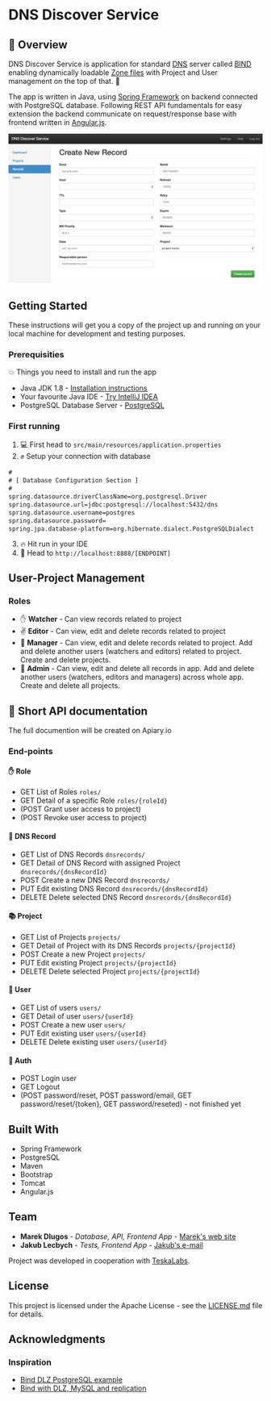 # DNS Discover Service 

## :book: Overview 

DNS Discover Service is application for standard [DNS](https://en.wikipedia.org/wiki/Domain_Name_System) server called [BIND](https://en.wikipedia.org/wiki/BIND) enabling dynamically loadable [Zone files](https://en.wikipedia.org/wiki/Zone_file) with Project and User management on the top of that. :tada:

The app is written in Java, using [Spring Framework](http://spring.io/) on backend connected with PostgreSQL database. Following REST API fundamentals for easy extension the backend communicate on request/response base with frontend written in [Angular.js](https://angularjs.org/).

![DNS Discover Service Screenshot](screenshot.png)

## Getting Started

These instructions will get you a copy of the project up and running on your local machine for development and testing purposes.

### Prerequisities

:boom: Things you need to install and run the app

* Java JDK 1.8 - [Installation instructions](https://docs.oracle.com/javase/8/docs/technotes/guides/install/install_overview.html)
* Your favourite Java IDE - [Try IntelliJ IDEA](https://www.jetbrains.com/idea/)
* PostgreSQL Database Server - [PostgreSQL](http://www.postgresql.org/)

### First running

1. :computer: First head to `src/main/resources/application.properties`
2. :fist: Setup your connection with database

```
#
# [ Database Configuration Section ]
#
spring.datasource.driverClassName=org.postgresql.Driver
spring.datasource.url=jdbc:postgresql://localhost:5432/dns
spring.datasource.username=postgres
spring.datasource.password=
spring.jpa.database-platform=org.hibernate.dialect.PostgreSQLDialect

```

3. :fire: Hit run in your IDE
4. :tada: Head to `http://localhost:8888/[ENDPOINT]`

## User-Project Management

### Roles

* :hand: **Watcher** - Can view records related to project
* :v: **Editor** - Can view, edit and delete records related to project
* :facepunch: **Manager** - Can view, edit and delete records related to project. Add and delete another users (watchers and editors) related to project. Create and delete projects.
* :muscle: **Admin** - Can view, edit and delete all records in app. Add and delete another users (watchers, editors and managers) across whole app. Create and delete all projects.

## :ledger: Short API documentation 

The full documention will be created on Apiary.io

### End-points

#### :hand: Role
* GET List of Roles `roles/`
* GET Detail of a specific Role `roles/{roleId}`
* (POST Grant user access to project)
* (POST Revoke user access to project)

#### :page_facing_up: DNS Record

* GET List of DNS Records `dnsrecords/`
* GET Detail of DNS Record with assigned Project `dnsrecords/{dnsRecordId}`
* POST Create a new DNS Record `dnsrecords/`
* PUT Edit existing DNS Record `dnsrecords/{dnsRecordId}`
* DELETE Delete selected DNS Record `dnsrecords/{dnsRecordId}`

#### :books: Project

* GET List of Projects `projects/`
* GET Detail of Project with its DNS Records `projects/{projectId}`
* POST Create a new Project `projects/`
* PUT Edit existing Project `projects/{projectId}`
* DELETE Delete selected Project `projects/{projectId}`

#### :man: User

* GET List of users `users/`
* GET Detail of user `users/{userId}`
* POST Create a new user `users/`
* PUT Edit existing user `users/{userId}`
* DELETE Delete existing user `users/{userId}`

#### :key: Auth

* POST Login user
* GET Logout
* (POST password/reset, POST password/email, GET password/reset/{token}, GET password/reseted) - not finished yet

## Built With

* Spring Framework
* PostgreSQL
* Maven
* Bootstrap
* Tomcat
* Angular.js

## Team

* **Marek Dlugos** - *Database, API, Frontend App* - [Marek's web site](http://mareks.space)
* **Jakub Lecbych** - *Tests, Frontend App* - [Jakub's e-mail](mailto:lecbyjak@fel.cvut.cz)

Project was developed in cooperation with [TeskaLabs](https://www.teskalabs.com/).

## License

This project is licensed under the Apache License - see the [LICENSE.md](LICENSE.md) file for details.

## Acknowledgments

### Inspiration

* [Bind DLZ PostgreSQL example](http://bind-dlz.sourceforge.net/postgresql_example.html)
* [Bind with DLZ, MySQL and replication](http://gentoo-en.vfose.ru/wiki/Bind_with_DLZ,_MySQL_and_replication)
